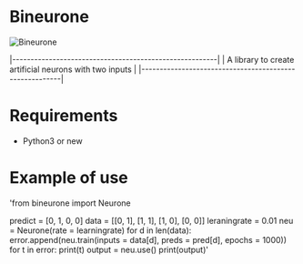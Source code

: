 # Bineurone

![Bineurone](Bineurone.png)

|--------------------------------------------------------|
| A library to create artificial neurons with two inputs |
|--------------------------------------------------------|

# Requirements

  - Python3 or new

# Example of use
  'from bineurone import Neurone
   
   predict = [0, 1, 0, 0]
   data = [[0, 1], [1, 1], [1, 0], [0, 0]]
   leraningrate = 0.01
   neu = Neurone(rate = learningrate)
   for d in len(data):
       error.append(neu.train(inputs = data[d], preds = pred[d], epochs = 1000))
   for t in error:
       print(t)
   output = neu.use()
   print(output)'
